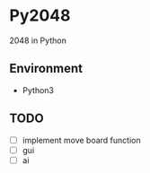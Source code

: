 Py2048
======

2048 in Python 

## Environment

* Python3

## TODO

- [ ] implement move board function
- [ ] gui
- [ ] ai